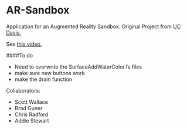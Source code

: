 # AR-Sandbox

Application for an Augmented Reality Sandbox. Original Project from [UC Davis.](http://idav.ucdavis.edu/~okreylos/ResDev/SARndbox/)

See [this video.](https://www.youtube.com/watch?v=8Wnz_g3QA1A)

####To do
* Need to overwrite the SurfaceAddWaterColor.fs files
* make sure new buttons work
* make the drain function

Collaborators:
* Scott Wallace
* Brad Guner
* Chris Radford
* Addie Stewart
